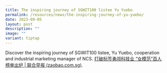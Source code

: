 ```yaml
---
title: The inspiring journey of SGWIT100 listee Yu Yuebo
permalink: /resources/news/the-inspiring-journey-of-yu-yuebo/
date: 2023-09-05
layout: post
description: ""
image: ""
variant: tiptap
---
```

<p>Discover the inspiring journey of SGWIT100 listee, Yu Yuebo, cooperation
and industrial marketing manager of NCS. <a href="https://www.zaobao.com.sg/news/singapore/story20230905-1430348" rel="noopener noreferrer nofollow" target="_blank">打破标签勇闯科技业 “女模范”百人榜单出炉 | 联合早报 (zaobao.com.sg)</a>.</p>